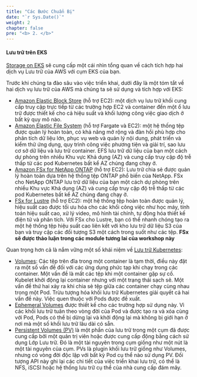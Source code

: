 ```yaml
---
title: "Các Bước Chuẩn Bị"
date: "`r Sys.Date()`"
weight: 2
chapter: false
pre: "<b> 2. </b>"
---
```


#### Lưu trữ trên EKS

[Storage on EKS](https://docs.aws.amazon.com/eks/latest/userguide/storage.html) sẽ cung cấp một cái nhìn tổng quan về cách tích hợp hai dịch vụ Lưu trữ của AWS với cụm EKS của bạn.

Trước khi chúng ta đào sâu vào việc triển khai, dưới đây là một tóm tắt về hai dịch vụ lưu trữ của AWS mà chúng ta sẽ sử dụng và tích hợp với EKS:

- [Amazon Elastic Block Store](https://aws.amazon.com/ebs/) (hỗ trợ EC2): một dịch vụ lưu trữ khối cung cấp truy cập trực tiếp từ các trường hợp EC2 và container đến một ổ lưu trữ được thiết kế cho cả hiệu suất và khối lượng công việc giao dịch ở bất kỳ quy mô nào.
- [Amazon Elastic File System](https://aws.amazon.com/efs/) (hỗ trợ Fargate và EC2): một hệ thống tệp được quản lý hoàn toàn, có khả năng mở rộng và đàn hồi phù hợp cho phân tích dữ liệu lớn, phục vụ web và quản lý nội dung, phát triển và kiểm thử ứng dụng, quy trình công việc phương tiện và giải trí, sao lưu cơ sở dữ liệu và lưu trữ container. EFS lưu trữ dữ liệu của bạn một cách dự phòng trên nhiều Khu vực Khả dụng (AZ) và cung cấp truy cập độ trễ thấp từ các pod Kubernetes bất kể AZ chúng đang chạy ở.
- [Amazon FSx for NetApp ONTAP](https://aws.amazon.com/fsx/netapp-ontap/) (hỗ trợ EC2): Lưu trữ chia sẻ được quản lý hoàn toàn dựa trên hệ thống tệp ONTAP phổ biến của NetApp. FSx cho NetApp ONTAP lưu trữ dữ liệu của bạn một cách dự phòng trên nhiều Khu vực Khả dụng (AZ) và cung cấp truy cập độ trễ thấp từ các pod Kubernetes bất kể AZ chúng đang chạy ở.
- [FSx for Lustre](https://aws.amazon.com/fsx/lustre/) (hỗ trợ EC2): một hệ thống tệp hoàn toàn được quản lý, hiệu suất cao được tối ưu hóa cho các khối công việc như học máy, tính toán hiệu suất cao, xử lý video, mô hình tài chính, tự động hóa thiết kế điện tử và phân tích. Với FSx cho Lustre, bạn có thể nhanh chóng tạo ra một hệ thống tệp hiệu suất cao liên kết với kho lưu trữ dữ liệu S3 của bạn và truy cập các đối tượng S3 một cách trong suốt như các tệp. **FSx sẽ được thảo luận trong các module tương lai của workshop này**

Quan trọng hơn cả là nắm vững một số khái niệm về [Lưu trữ Kubernetes](https://kubernetes.io/docs/concepts/storage/):

- [Volumes](https://kubernetes.io/docs/concepts/storage/volumes/): Các tệp trên đĩa trong một container là tạm thời, điều này đặt ra một số vấn đề đối với các ứng dụng phức tạp khi chạy trong các container. Một vấn đề là mất các tệp khi một container gặp sự cố. Kubelet khởi động lại container nhưng với một trạng thái sạch sẽ. Một vấn đề thứ hai xảy ra khi chia sẻ tệp giữa các container chạy cùng nhau trong một Pod. Trừu tượng hóa khối lưu trữ Kubernetes giải quyết cả hai vấn đề này. Việc quen thuộc với Pods được đề xuất.
- [Ephemeral Volumes](https://kubernetes.io/docs/concepts/storage/ephemeral-volumes/) được thiết kế cho các trường hợp sử dụng này. Vì các khối lưu trữ tuân theo vòng đời của Pod và được tạo ra và xóa cùng với Pod, Pods có thể bị dừng lại và khởi động lại mà không bị giới hạn ở nơi mà một số khối lưu trữ lâu dài có sẵn.
- [Persistent Volumes (PV)](https://kubernetes.io/docs/concepts/storage/persistent-volumes/) là một phần của lưu trữ trong một cụm đã được cung cấp bởi một quản trị viên hoặc được cung cấp động bằng cách sử dụng Lớp Lưu trữ. Đó là một tài nguyên trong cụm giống như một nút là một tài nguyên của cụm. PVs là plugin khối lưu trữ giống như Volumes, nhưng có vòng đời độc lập với bất kỳ Pod cụ thể nào sử dụng PV. Đối tượng API này ghi lại các chi tiết của việc triển khai lưu trữ, có thể là NFS, iSCSI hoặc hệ thống lưu trữ cụ thể của nhà cung cấp đám mây.
